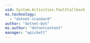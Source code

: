 ```yaml
---
uid: System.Activities.FaultCallback
ms.technology: 
  - "dotnet-standard"
author: "dotnet-bot"
ms.author: "dotnetcontent"
manager: "wpickett"
---
```


